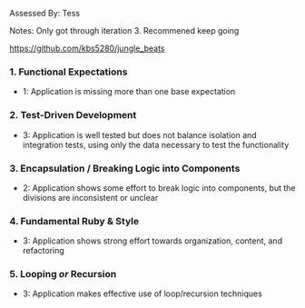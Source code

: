Assessed By: Tess

Notes: Only got through iteration 3. Recommened keep going

https://github.com/kbs5280/jungle_beats

### 1. Functional Expectations

* 1: Application is missing more than one base expectation

### 2. Test-Driven Development

* 3: Application is well tested but does not balance isolation and integration tests, using only the data necessary to test the functionality

### 3. Encapsulation / Breaking Logic into Components

* 2: Application shows some effort to break logic into components, but the divisions are inconsistent or unclear

### 4. Fundamental Ruby & Style

* 3:  Application shows strong effort towards organization, content, and refactoring

### 5. Looping *or* Recursion

* 3: Application makes effective use of loop/recursion techniques
